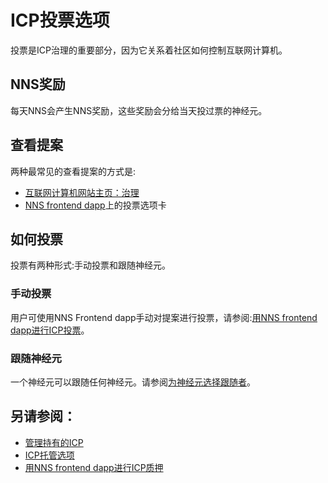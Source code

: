 # ICP投票选项
投票是ICP治理的重要部分，因为它关系着社区如何控制互联网计算机。

## NNS奖励
每天NNS会产生NNS奖励，这些奖励会分给当天投过票的神经元。

## 查看提案
两种最常见的查看提案的方式是:
* [互联网计算机网站主页：治理](https://dashboard.internetcomputer.org/governance)
* [NNS frontend dapp](https://nns.ic0.app/#/accounts)上的投票选项卡

## 如何投票 
投票有两种形式:手动投票和跟随神经元。
### 手动投票
用户可使用NNS Frontend dapp手动对提案进行投票，请参阅:[用NNS frontend dapp进行ICP投票](https://wiki.internetcomputer.org/wiki/ICP_voting_with_NNS_frontend_dapp)。 

### 跟随神经元  
一个神经元可以跟随任何神经元。请参阅[为神经元选择跟随者](https://wiki.internetcomputer.org/wiki/Editing_following_for_neurons)。

## 另请参阅：
* [管理持有的ICP](https://wiki.internetcomputer.org/wiki/Managing_ICP_holdings)
* [ICP托管选项](https://wiki.internetcomputer.org/wiki/ICP_custody_options)
* [用NNS frontend dapp进行ICP质押](https://wiki.internetcomputer.org/wiki/ICP_staking_with_NNS_frontend_dapp)
